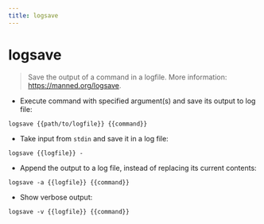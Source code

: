 ```yaml
---
title: logsave
---
```

# logsave

> Save the output of a command in a logfile.
> More information: <https://manned.org/logsave>.

- Execute command with specified argument(s) and save its output to log file:

`logsave {{path/to/logfile}} {{command}}`

- Take input from `stdin` and save it in a log file:

`logsave {{logfile}} -`

- Append the output to a log file, instead of replacing its current contents:

`logsave -a {{logfile}} {{command}}`

- Show verbose output:

`logsave -v {{logfile}} {{command}}`
